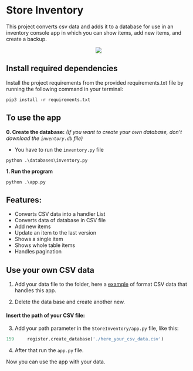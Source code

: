 # Store Inventory
This project converts csv data and adds it to a database for use in an inventory console app
in which you can show items, add new items, and create a backup.

<p align="center">
    <img src="https://github.com/windyludev/StoreInventory/blob/master/imgs/store_inventory.jpg"/>
</p>

## Install required dependencies
Install the project requirements from the provided requirements.txt file by running the following command in your terminal:
```
pip3 install -r requirements.txt
```

## To use the app
**0. Create the database:** _(If you want to create your own database, don't download the `inventory.db` file)_
* You have to run the `inventory.py` file
```
python .\databases\inventory.py
```
**1. Run the program**
```
python .\app.py
```

## Features:
* Converts CSV data into a handler List 
* Converts data of database in CSV file
* Add new items
* Update an item to the last version 
* Shows a single item
* Shows whole table items
* Handles pagination

## Use your own CSV data
1. Add your data file to the folder, here a [example](https://github.com/windyludev/StoreInventory/blob/master/backup/backup.csv) of format CSV data that handles this app.

2. Delete the data base and create another new.

#### Insert the path of your CSV file:

3. Add your path parameter in the `StoreInventory/app.py` file, like this:
```python
159     register.create_database('./here_your_csv_data.csv')
```

4. After that run the `app.py` file.

Now you can use the app with your data.

